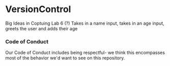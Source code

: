 # VersionControl
Big Ideas in Coptuing Lab 6 (?)
Takes in a name input, takes in an age input, greets the user and adds their age

### Code of Conduct
Our Code of Conduct includes being respectful- we think this encompasses most of the behavior we'd want to see on this repository.
